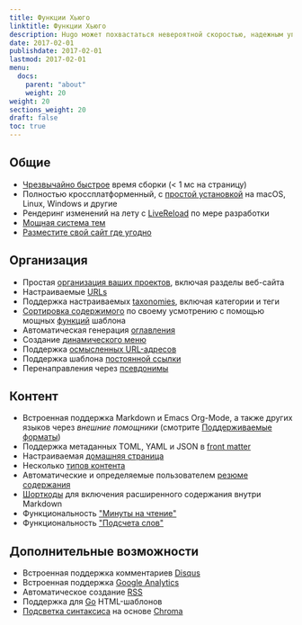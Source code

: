 ```yaml
---
title: Функции Хьюго
linktitle: Функции Хьюго
description: Hugo может похвастаться невероятной скоростью, надежным управлением контентом и мощным языком шаблонов, благодаря чему он отлично подходит для всех типов статических веб-сайтов.
date: 2017-02-01
publishdate: 2017-02-01
lastmod: 2017-02-01
menu:
  docs:
    parent: "about"
    weight: 20
weight: 20
sections_weight: 20
draft: false
toc: true
---
```


## Общие

* [Чрезвычайно быстрое][Extremely fast] время сборки (&lt; 1 мс на страницу)
* Полностью кроссплатформенный, с [простой установкой][install] на macOS, Linux, Windows и другие
* Рендеринг изменений на лету с [LiveReload][] по мере разработки
* [Мощная система тем][Powerful theming]
* [Разместите свой сайт где угодно][hostanywhere]

## Организация

* Простая [организация ваших проектов][organization for your projects], включая разделы веб-сайта
* Настраиваемые [URLs][]
* Поддержка настраиваемых [taxonomies][], включая категории и теги
* [Сортировка содержимого][Sort content] по своему усмотрению с помощью мощных [функций][functions] шаблона
* Автоматическая генерация [оглавления][table of contents]
* Создание [динамического меню][Dynamic menu]
* Поддержка [осмысленных URL-адресов][Pretty URLs]
* Поддержка шаблона [постоянной ссылки][Permalink]
* Перенаправления через [псевдонимы][aliases]

## Контент

* Встроенная поддержка Markdown и Emacs Org-Mode, а также других языков через *внешние помощники* (смотрите [Поддерживаемые форматы][supported formats])
* Поддержка метаданных TOML, YAML и JSON в [front matter][]
* Настраиваемая [домашняя страница][homepage]
* Несколько [типов контента][content types]
* Автоматические и определяемые пользователем [резюме содержания][content summaries]
* [Шорткоды][Shortcodes] для включения расширенного содержания внутри Markdown
* Функциональность ["Минуты на чтение"][pagevars]
* Функциональность ["Подсчета слов"][pagevars]

## Дополнительные возможности

* Встроенная поддержка комментариев [Disqus][]
* Встроенная поддержка [Google Analytics][]
* Автоматическое создание [RSS][]
* Поддержка для [Go][] HTML-шаблонов
* [Подсветка синтаксиса][Syntax highlighting] на основе [Chroma][]


[aliases]: /content-management/urls/#aliases
[Chroma]: https://github.com/alecthomas/chroma
[content summaries]: /content-management/summaries/
[content types]: /content-management/types/
[Disqus]: https://disqus.com/
[Dynamic menu]: /templates/menus/
[Extremely fast]: https://github.com/bep/hugo-benchmark
[front matter]: /content-management/front-matter/
[functions]: /functions/
[Go]: https://golang.org/pkg/html/template/
[Google Analytics]: https://google-analytics.com/
[homepage]: /templates/homepage/
[hostanywhere]: /hosting-and-deployment/
[install]: /getting-started/installing/
[LiveReload]: /getting-started/usage/
[organization for your projects]: /getting-started/directory-structure/
[pagevars]: /variables/page/
[Permalink]: /content-management/urls/#permalinks
[Powerful theming]: /themes/
[Pretty URLs]: /content-management/urls/
[RSS]: /templates/rss/
[Shortcodes]: /content-management/shortcodes/
[sort content]: /templates/
[supported formats]: /content-management/formats/
[Syntax highlighting]: /tools/syntax-highlighting/
[table of contents]: /content-management/toc/
[taxonomies]: /content-management/taxonomies/
[URLs]: /content-management/urls/
